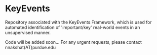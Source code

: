 # KeyEvents
Repository associated with the KeyEvents Framework, which is used for automated identification of 'important/key' real-world events in an unsupervised manner.


Code will be added soon... 
For any urgent requests, please contact nnakshat(AT)purdue.edu 
